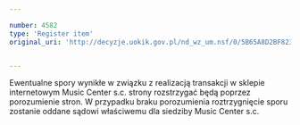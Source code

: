 ```yaml
---

number: 4582
type: 'Register item'
original_uri: 'http://decyzje.uokik.gov.pl/nd_wz_um.nsf/0/5B65A8D2BF823B5FC1257B5D00277E09?OpenDocument'


---
```


Ewentualne spory wynikłe w związku z realizacją transakcji w sklepie internetowym Music Center s.c. strony rozstrzygać będą poprzez porozumienie stron. W przypadku braku porozumienia roztrzygnięcie sporu zostanie oddane sądowi właściwemu dla siedziby Music Center s.c.
